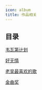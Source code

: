 ```yaml
---
icon: album
title: 作品相关
---
```


## 目录

[<VPIcon icon="four" /> 韦瓦第计划](vivaldi)

[<VPIcon icon="xinsui" /> 好无情](haowuqing)

[<VPIcon icon="favorite" /> 老吴最喜欢的歌](favorite)

[<VPIcon icon="award" /> 金曲奖](GMA)
